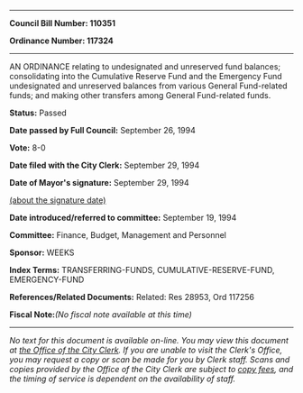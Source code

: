 

********

**Council Bill Number: 110351**
   
**Ordinance Number: 117324**
********

 AN ORDINANCE relating to undesignated and unreserved fund balances; consolidating into the Cumulative Reserve Fund and the Emergency Fund undesignated and unreserved balances from various General Fund-related funds; and making other transfers among General Fund-related funds.

**Status:** Passed
   
**Date passed by Full Council:** September 26, 1994
   
**Vote:** 8-0
   
**Date filed with the City Clerk:** September 29, 1994
   
**Date of Mayor's signature:** September 29, 1994
   
[(about the signature date)](/~public/approvaldate.htm)
   
   
   
**Date introduced/referred to committee:** September 19, 1994
   
**Committee:** Finance, Budget, Management and Personnel
   
**Sponsor:** WEEKS
   
   
**Index Terms:** TRANSFERRING-FUNDS, CUMULATIVE-RESERVE-FUND, EMERGENCY-FUND

**References/Related Documents:** Related: Res 28953, Ord 117256

**Fiscal Note:**_(No fiscal note available at this time)_
********

_No text for this document is available on-line. You may view this document at [the Office of the City Clerk](http://www.seattle.gov/leg/clerk/contactUs.htm). If you are unable to visit the Clerk's Office, you may request a copy or scan be made for you by Clerk staff. Scans and copies provided by the Office of the City Clerk are subject to [copy fees](http://clerk.seattle.gov/~public/clerkfees.htm), and the timing of service is dependent on the availability of staff._

